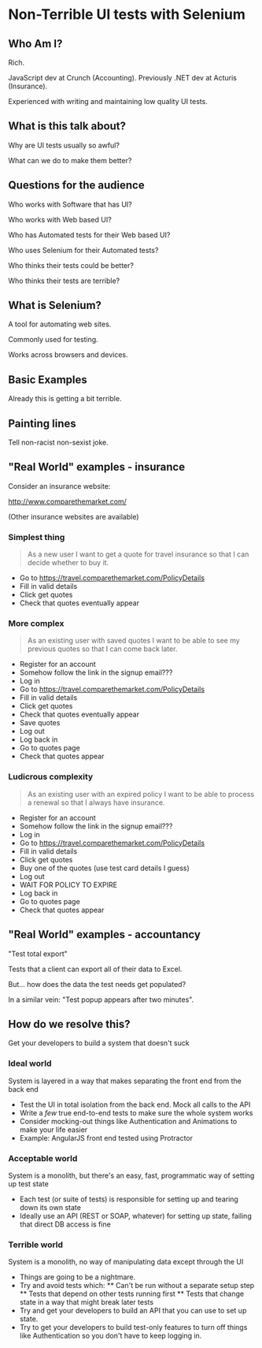 Non-Terrible UI tests with Selenium
===================================

Who Am I?
-----------------------------------

Rich.

JavaScript dev at Crunch (Accounting). Previously .NET dev at Acturis (Insurance).

Experienced with writing and maintaining low quality UI tests.


What is this talk about?
-----------------------------------

Why are UI tests usually so awful?

What can we do to make them better?

Questions for the audience
-----------------------------------

Who works with Software that has UI?

Who works with Web based UI?

Who has Automated tests for their Web based UI?

Who uses Selenium for their Automated tests?

Who thinks their tests could be better?

Who thinks their tests are terrible?

What is Selenium?
-----------------------------------

A tool for automating web sites.

Commonly used for testing.

Works across browsers and devices.

Basic Examples
-----------------------------------

<script>
var webdriverio = require('webdriverio'),
	client = webdriverio.remote({ desiredCapabilities: { browserName: 'chrome' } });
 
client.init()
    .url('http://www.meetup.com/SoftwareTestingClub/events/224490861/')
	.getTitle()
	.then(x => console.log('// The title was: ' + x))
    .end();
</script>

<script>
var webdriverio = require('webdriverio'),
	credentials = require('./credentials.js'),
	client = webdriverio.remote({ desiredCapabilities: { browserName: 'chrome' } });
 
client.init()
    .url('https://secure.meetup.com/login/')
	.setValue('#email', credentials.email)
	.setValue('#password', credentials.password)
	.click('[name=submitButton]')
	.waitForVisible('#nav-profile', 5000)
    .url('http://www.meetup.com/SoftwareTestingClub/events/224490861/')
	.setValue('[name=newComment]', 'Hello from Selenium!')
	//.click('.j-submit-comment')
	.getTitle()
	.then(x => console.log('// ' + x))
    .end();
</script>

Already this is getting a bit terrible.

Painting lines
-----------------------------------

Tell non-racist non-sexist joke.

"Real World" examples - insurance
-----------------------------------

Consider an insurance website:

http://www.comparethemarket.com/

(Other insurance websites are available)

### Simplest thing

> As a new user I want to get a quote for travel insurance so that I can decide whether to buy it.

* Go to https://travel.comparethemarket.com/PolicyDetails
* Fill in valid details
* Click get quotes
* Check that quotes eventually appear

### More complex

> As an existing user with saved quotes I want to be able to see my previous quotes so that I can come back later.

* Register for an account
* Somehow follow the link in the signup email???
* Log in
* Go to https://travel.comparethemarket.com/PolicyDetails
* Fill in valid details
* Click get quotes
* Check that quotes eventually appear
* Save quotes
* Log out
* Log back in
* Go to quotes page
* Check that quotes appear

### Ludicrous complexity

> As an existing user with an expired policy I want to be able to process a renewal so that I always have insurance.

* Register for an account
* Somehow follow the link in the signup email???
* Log in
* Go to https://travel.comparethemarket.com/PolicyDetails
* Fill in valid details
* Click get quotes
* Buy one of the quotes (use test card details I guess)
* Log out
* WAIT FOR POLICY TO EXPIRE
* Log back in
* Go to quotes page
* Check that quotes appear

"Real World" examples - accountancy 
-----------------------------------

"Test total export"

Tests that a client can export all of their data to Excel.

But... how does the data the test needs get populated?

In a similar vein: "Test popup appears after two minutes".

How do we resolve this?
----------------------------------- 

Get your developers to build a system that doesn't suck

### Ideal world

System is layered in a way that makes separating the front end from the back end

* Test the UI in total isolation from the back end. Mock all calls to the API
* Write a *few* true end-to-end tests to make sure the whole system works
* Consider mocking-out things like Authentication and Animations to make your life easier
* Example: AngularJS front end tested using Protractor
	
### Acceptable world

System is a monolith, but there's an easy, fast, programmatic way of setting up test state

* Each test (or suite of tests) is responsible for setting up and tearing down its own state
* Ideally use an API (REST or SOAP, whatever) for setting up state, failing that direct DB access is fine

### Terrible world

System is a monolith, no way of manipulating data except through the UI

* Things are going to be a nightmare.
* Try and avoid tests which:
** Can't be run without a separate setup step
** Tests that depend on other tests running first
** Tests that change state in a way that might break later tests
* Try and get your developers to build an API that you can use to set up state.
* Try to get your developers to build test-only features to turn off things like Authentication so you don't have to keep logging in.
